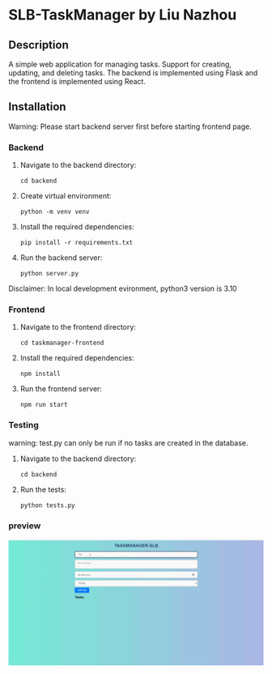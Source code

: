 # SLB-TaskManager by Liu Nazhou

## Description

A simple web application for managing tasks. Support for creating, updating, and deleting tasks. The backend is implemented using Flask and the frontend is implemented using React.

## Installation

Warning: Please start backend server first before starting frontend page.

### Backend

1. Navigate to the backend directory:
    ```
    cd backend
    ```
2. Create virtual environment:
    ```
    python -m venv venv
    ```
3. Install the required dependencies:
    ```
    pip install -r requirements.txt
    ```
4. Run the backend server:
    ```
    python server.py
    ```

Disclaimer: In local development evironment, python3 version is 3.10

### Frontend

1. Navigate to the frontend directory:
    ```
    cd taskmanager-frontend
    ```
2. Install the required dependencies:
    ```
    npm install
    ```
3. Run the frontend server:
    ```
    npm run start
    ```
### Testing

warning: test.py can only be run if no tasks are created in the database.

1. Navigate to the backend directory:
    ```
    cd backend
    ```
2. Run the tests:
    ```
    python tests.py
    ```

### preview
![Animation](./animation.gif)
